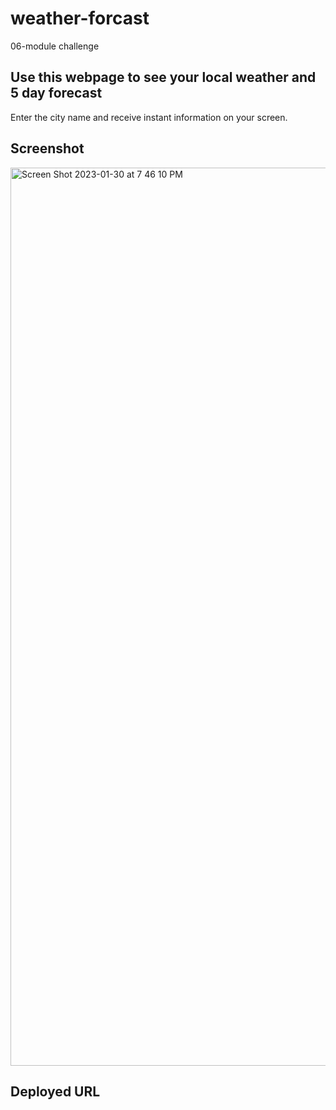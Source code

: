 # weather-forcast
06-module challenge

## Use this webpage to see your local weather and 5 day forecast
Enter the city name and receive instant information on your screen.

## Screenshot

<img width="1437" alt="Screen Shot 2023-01-30 at 7 46 10 PM" src="https://user-images.githubusercontent.com/110792371/215658163-b64461a7-6d19-4b6e-8484-a5002172c61a.png">


## Deployed URL
